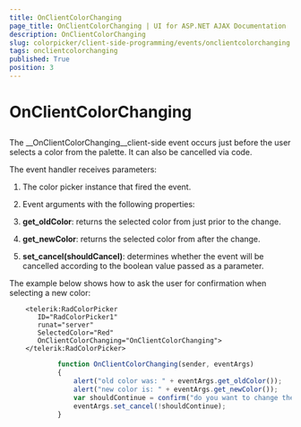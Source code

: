 ```yaml
---
title: OnClientColorChanging
page_title: OnClientColorChanging | UI for ASP.NET AJAX Documentation
description: OnClientColorChanging
slug: colorpicker/client-side-programming/events/onclientcolorchanging
tags: onclientcolorchanging
published: True
position: 3
---
```


# OnClientColorChanging



## 

The __OnClientColorChanging__client-side event occurs just before the user selects a color from the palette. It can also be cancelled via code.

The event handler receives parameters:

1. The color picker instance that fired the event.

1. Event arguments with the following properties:

1. __get_oldColor__: returns the selected color from just prior to the change.

1. __get_newColor__: returns the selected color from after the change.

1. __set_cancel(shouldCancel)__: determines whether the event will be cancelled according to the boolean value passed as a parameter.

The example below shows how to ask the user for confirmation when selecting a new color:

````ASPNET
	<telerik:RadColorPicker
	   ID="RadColorPicker1"
	   runat="server"
	   SelectedColor="Red"
	   OnClientColorChanging="OnClientColorChanging">
	</telerik:RadColorPicker>
````



````JavaScript
	        function OnClientColorChanging(sender, eventArgs)
	        {
	            alert("old color was: " + eventArgs.get_oldColor());
	            alert("new color is: " + eventArgs.get_newColor());
	            var shouldContinue = confirm("do you want to change the color to the new one?");
	            eventArgs.set_cancel(!shouldContinue);
	        }
````


